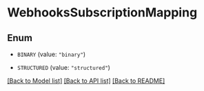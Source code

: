 # WebhooksSubscriptionMapping

## Enum


* `BINARY` (value: `"binary"`)

* `STRUCTURED` (value: `"structured"`)


[[Back to Model list]](../README.md#documentation-for-models) [[Back to API list]](../README.md#documentation-for-api-endpoints) [[Back to README]](../README.md)



